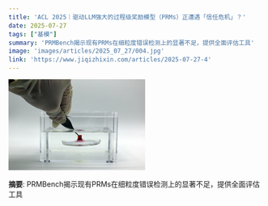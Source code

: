 ```yaml
---
title: 'ACL 2025｜驱动LLM强大的过程级奖励模型（PRMs）正遭遇「信任危机」？'
date: 2025-07-27
tags: ["基模"]
summary: 'PRMBench揭示现有PRMs在细粒度错误检测上的显著不足，提供全面评估工具'
image: 'images/articles/2025_07_27/004.jpg'
link: 'https://www.jiqizhixin.com/articles/2025-07-27-4'
---
```

![ACL 2025｜驱动LLM强大的过程级奖励模型（PRMs）正遭遇「信任危机」？](images/articles/2025_07_27/004.jpg)

**摘要**: PRMBench揭示现有PRMs在细粒度错误检测上的显著不足，提供全面评估工具
